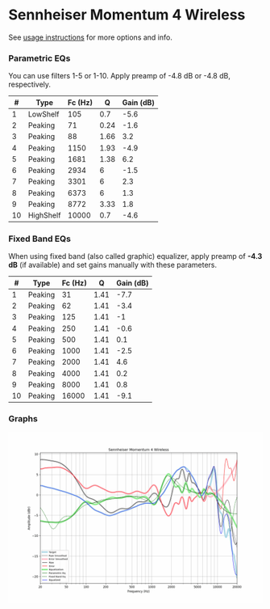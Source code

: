 # Sennheiser Momentum 4 Wireless
See [usage instructions](https://github.com/jaakkopasanen/AutoEq#usage) for more options and info.

### Parametric EQs
You can use filters 1-5 or 1-10. Apply preamp of -4.8 dB or -4.8 dB, respectively.

|   # | Type      |   Fc (Hz) |    Q |   Gain (dB) |
|-----|-----------|-----------|------|-------------|
|   1 | LowShelf  |       105 | 0.7  |        -5.6 |
|   2 | Peaking   |        71 | 0.24 |        -1.6 |
|   3 | Peaking   |        88 | 1.66 |         3.2 |
|   4 | Peaking   |      1150 | 1.93 |        -4.9 |
|   5 | Peaking   |      1681 | 1.38 |         6.2 |
|   6 | Peaking   |      2934 | 6    |        -1.5 |
|   7 | Peaking   |      3301 | 6    |         2.3 |
|   8 | Peaking   |      6373 | 6    |         1.3 |
|   9 | Peaking   |      8772 | 3.33 |         1.8 |
|  10 | HighShelf |     10000 | 0.7  |        -4.6 |

### Fixed Band EQs
When using fixed band (also called graphic) equalizer, apply preamp of **-4.3 dB** (if available) and set gains manually with these parameters.

|   # | Type    |   Fc (Hz) |    Q |   Gain (dB) |
|-----|---------|-----------|------|-------------|
|   1 | Peaking |        31 | 1.41 |        -7.7 |
|   2 | Peaking |        62 | 1.41 |        -3.4 |
|   3 | Peaking |       125 | 1.41 |        -1   |
|   4 | Peaking |       250 | 1.41 |        -0.6 |
|   5 | Peaking |       500 | 1.41 |         0.1 |
|   6 | Peaking |      1000 | 1.41 |        -2.5 |
|   7 | Peaking |      2000 | 1.41 |         4.6 |
|   8 | Peaking |      4000 | 1.41 |         0.2 |
|   9 | Peaking |      8000 | 1.41 |         0.8 |
|  10 | Peaking |     16000 | 1.41 |        -9.1 |

### Graphs
![](./Sennheiser%20Momentum%204%20Wireless.png)

